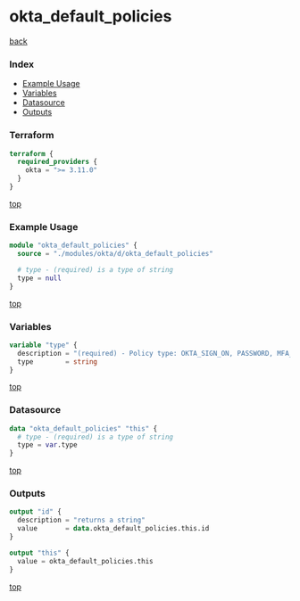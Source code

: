 # okta_default_policies

[back](../okta.md)

### Index

- [Example Usage](#example-usage)
- [Variables](#variables)
- [Datasource](#datasource)
- [Outputs](#outputs)

### Terraform

```terraform
terraform {
  required_providers {
    okta = ">= 3.11.0"
  }
}
```

[top](#index)

### Example Usage

```terraform
module "okta_default_policies" {
  source = "./modules/okta/d/okta_default_policies"

  # type - (required) is a type of string
  type = null
}
```

[top](#index)

### Variables

```terraform
variable "type" {
  description = "(required) - Policy type: OKTA_SIGN_ON, PASSWORD, MFA_ENROLL, or IDP_DISCOVERY"
  type        = string
}
```

[top](#index)

### Datasource

```terraform
data "okta_default_policies" "this" {
  # type - (required) is a type of string
  type = var.type
}
```

[top](#index)

### Outputs

```terraform
output "id" {
  description = "returns a string"
  value       = data.okta_default_policies.this.id
}

output "this" {
  value = okta_default_policies.this
}
```

[top](#index)
